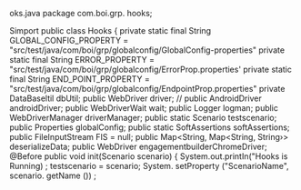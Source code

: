 oks.java package com.boi.grp. hooks;

Simport
public class Hooks {
private static final String GLOBAL_CONFIG_PROPERTY = "src/test/java/com/boi/grp/globalconfig/GlobalConfig-properties"
private static final String ERROR_PROPERTY = "src/test/java/com/boi/grp/globalconfig/ErrorProp.properties'
private static final String END_POINT_PROPERTY = "src/test/java/com/boi/grp/globalconfig/EndpointProp.properties"
private DataBaseltil dbUtil;
public WebDriver driver;
// public AndroidDriver androidDriver;
public WebDriverWait wait;
public Logger logman;
public WebDriverManager driverManager;
public static Scenario testscenario;
public Properties globalConfig;
public static SoftAssertions softAssertions;
public FileInputStream FIS = null;
public Map<String, Map<String, String›> deserializeData;
public WebDriver engagementbuilderChromeDriver;
@Before
public void init(Scenario scenario) {
System.out.printIn("Hooks is Running) ;
testscenario = scenario;
System. setProperty ("ScenarioName", scenario. getName ()) ;
